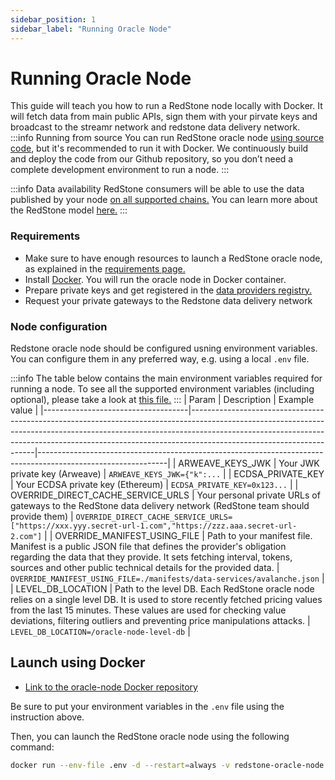 ```yaml
---
sidebar_position: 1
sidebar_label: "Running Oracle Node"
---
```


# Running Oracle Node

This guide will teach you how to run a RedStone node locally with Docker. It will fetch data from main public APIs, sign them with your pirvate keys and broadcast to the streamr network and redstone data delivery network.
:::info Running from source
You can run RedStone oracle node [using source code](./launch-using-source-code), but it's recommended to run it with Docker. We continuously build and deploy the code from our Github repository, so you don’t need a complete development environment to run a node.
:::

:::info Data availability
RedStone consumers will be able to use the data published by your node [on all supported chains.](../smart-contract-devs/supported-chains) You can learn more about the RedStone model [here.](../smart-contract-devs/how-it-works.md)
:::

### Requirements

- Make sure to have enough resources to launch a RedStone oracle node, as explained in the [requirements page.](./system-requirements)
- Install [Docker](https://docs.docker.com/get-docker/). You will run the oracle node in Docker container.
- Prepare private keys and get registered in the [data providers registry.](./data-providers-registry)
- Request your private gateways to the Redstone data delivery network

### Node configuration

Redstone oracle node should be configured usning environment variables. You can configure them in any preferred way, e.g. using a local `.env` file.

:::info
The table below contains the main environment variables required for running a node. To see all the supported environment variables (including optional), please take a look at [this file.](https://github.com/redstone-finance/redstone-oracles-monorepo/blob/main/packages/oracle-node/src/config.ts)
:::
| Param | Description | Example value |
|------------------------------------|---------------------------------------------------------------------------------------------------------------------------------------------------------------------------------------------------------------------------------------------------------------------------------|--------------------------------------------------------------------------------------------------------------|
| ARWEAVE_KEYS_JWK | Your JWK private key (Arweave) | `ARWEAVE_KEYS_JWK={"k":...` |
| ECDSA_PRIVATE_KEY | Your ECDSA private key (Ethereum) | `ECDSA_PRIVATE_KEY=0x123...` |
| OVERRIDE_DIRECT_CACHE_SERVICE_URLS | Your personal private URLs of gateways to the RedStone data delivery network (RedStone team should provide them) | `OVERRIDE_DIRECT_CACHE_SERVICE_URLS=["https://xxx.yyy.secret-url-1.com","https://zzz.aaa.secret-url-2.com"]` |
| OVERRIDE_MANIFEST_USING_FILE | Path to your manifest file. Manifest is a public JSON file that defines the provider's obligation regarding the data that they provide. It sets fetching interval, tokens, sources and other public technical details for the provided data. | `OVERRIDE_MANIFEST_USING_FILE=./manifests/data-services/avalanche.json` |
| LEVEL_DB_LOCATION | Path to the level DB. Each RedStone oracle node relies on a single level DB. It is used to store recently fetched pricing values from the last 15 minutes. These values are used for checking value deviations, filtering outliers and preventing price manipulations attacks. | `LEVEL_DB_LOCATION=/oracle-node-level-db` |

## Launch using Docker

- [Link to the oracle-node Docker repository](https://gallery.ecr.aws/y7v2w8b2/redstone-oracle-node)

Be sure to put your environment variables in the `.env` file using the instruction above.

Then, you can launch the RedStone oracle node using the following command:

```sh
docker run --env-file .env -d --restart=always -v redstone-oracle-node:/oracle-node-level-db --name redstone-oracle-node public.ecr.aws/y7v2w8b2/redstone-oracle-node:7d49220
```
